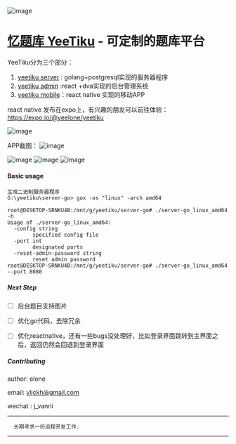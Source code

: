 
![image](https://wx4.sinaimg.cn/mw690/6547935dgy1fqsrdovh9yj20im0imq4l.jpg)

# [忆题库 YeeTiku](http://yeetiku.com/) - 可定制的题库平台


YeeTiku分为三个部分：

1. [yeetiku server](https://github.com/yeelone/yeetiku-server-go) : golang+postgresql实现的服务器程序
2. [yeetiku admin](https://github.com/yeelone/yeetiku-admin) :react +dva实现的后台管理系统
3. [yeetiku mobile](https://github.com/yeelone/yeetiku-mobile-rn)：react native 实现的移动APP

react native 发布在expo上，有兴趣的朋友可以前往体验：
https://expo.io/@yeelone/yeetiku

![image](https://wx3.sinaimg.cn/mw1024/6547935dgy1flmm1qu1nnj20e1062t8o.jpg)


APP截图：
![image](https://wx1.sinaimg.cn/mw690/6547935dgy1fqrl54qepwj20ay0jpjv1.jpg)

![image](https://wx2.sinaimg.cn/mw690/6547935dgy1fqrl54og7mj20b10jtn05.jpg)
![image](https://wx1.sinaimg.cn/mw690/6547935dgy1fqrl54me3vj20ax0jsq5q.jpg)
![image](https://wx1.sinaimg.cn/mw690/6547935dgy1fqrl54kb3yj20az0jpabv.jpg)

#### Basic usage

```
生成二进制服务器程序
G:\yeetiku\server-go> gox -os "linux" -arch amd64

root@DESKTOP-SRNKU4B:/mnt/g/yeetiku/server-go# ./server-go_linux_amd64 -h
Usage of ./server-go_linux_amd64:
  -config string
        specified config file
  -port int
        designated ports
  -reset-admin-password string
        reset admin password
root@DESKTOP-SRNKU4B:/mnt/g/yeetiku/server-go# ./server-go_linux_amd64 --port 8080
```

##### Next Step
- [ ] 后台题目支持图片
- [ ] 优化go代码，去除冗余
- [ ] 优化reactnative，还有一些bugs没处理好，比如登录界面跳转到主界面之后，返回仍然会回退到登录界面


##### Contributing

author: elone

email: yljckh@gmail.com

wechat : j_vanni 

-------
      长期寻求一份远程开发工作.
-------
